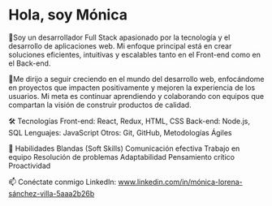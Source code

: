 # Hola, soy Mónica

🎯Soy un desarrollador Full Stack apasionado por la tecnología y el desarrollo de aplicaciones web. Mi enfoque principal está en crear soluciones eficientes, 
intuitivas y escalables tanto en el Front-end como en el Back-end.

🚀Me dirijo a seguir creciendo en el mundo del desarrollo web, enfocándome en proyectos que impacten positivamente y mejoren la experiencia de los usuarios.
Mi meta es continuar aprendiendo y colaborando con equipos que compartan la visión de construir productos de calidad.

🛠️ Tecnologías
Front-end: React, Redux, HTML, CSS
Back-end: Node.js, SQL
Lenguajes: JavaScript
Otros: Git, GitHub, Metodologías Ágiles

🌟 Habilidades Blandas (Soft Skills)
Comunicación efectiva
Trabajo en equipo
Resolución de problemas
Adaptabilidad
Pensamiento crítico
Proactividad

📫 Conéctate conmigo
LinkedIn: www.linkedin.com/in/mónica-lorena-sánchez-villa-5aaa2b26b
